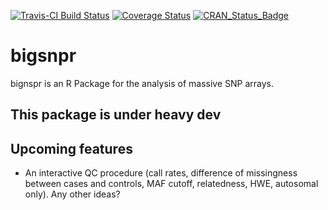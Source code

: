 [![Travis-CI Build Status](https://travis-ci.org/privefl/bigsnpr.svg?branch=master)](https://travis-ci.org/privefl/bigsnpr)
[![Coverage Status](https://img.shields.io/codecov/c/github/privefl/bigsnpr/master.svg)](https://codecov.io/github/privefl/bigsnpr?branch=master)
[![CRAN_Status_Badge](http://www.r-pkg.org/badges/version/bigsnpr)](http://cran.r-project.org/package=bigsnpr)
 
# bigsnpr

bignspr is an R Package for the analysis of massive SNP arrays.

## This package is under heavy dev


## Upcoming features

- An interactive QC procedure (call rates, difference of missingness between cases and controls, MAF cutoff, relatedness, HWE, autosomal only). Any other ideas?
